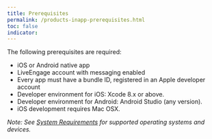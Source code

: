 ```yaml
---
title: Prerequisites
permalink: /products-inapp-prerequisites.html
toc: false
indicator:
---
```


The following prerequisites are required:

- iOS or Android native app
- LiveEngage account with messaging enabled
- Every app must have a bundle ID, registered in an Apple developer account
- Developer environment for iOS: Xcode 8.x or above.
- Developer environment for Android: Android Studio (any version).
- iOS development requires Mac OSX.

*Note: See [System Requirements](https://s3-eu-west-1.amazonaws.com/ce-sr/CA/Admin/Sys+req/System+requirements.pdf) for supported operating systems and devices.*